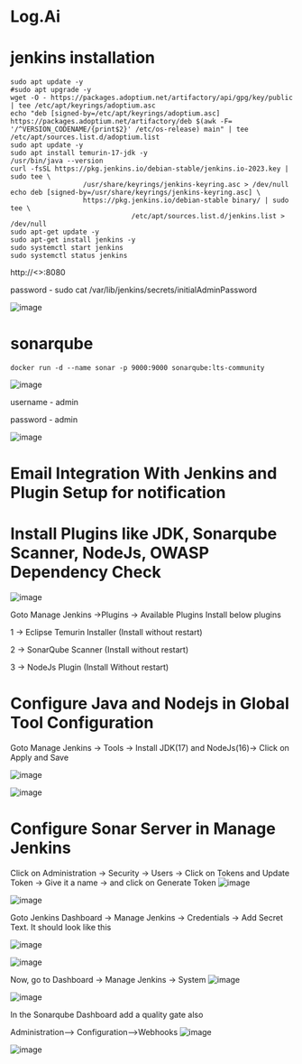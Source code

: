 # Log.Ai

# jenkins installation

```
sudo apt update -y
#sudo apt upgrade -y
wget -O - https://packages.adoptium.net/artifactory/api/gpg/key/public | tee /etc/apt/keyrings/adoptium.asc
echo "deb [signed-by=/etc/apt/keyrings/adoptium.asc] https://packages.adoptium.net/artifactory/deb $(awk -F= '/^VERSION_CODENAME/{print$2}' /etc/os-release) main" | tee /etc/apt/sources.list.d/adoptium.list
sudo apt update -y
sudo apt install temurin-17-jdk -y
/usr/bin/java --version
curl -fsSL https://pkg.jenkins.io/debian-stable/jenkins.io-2023.key | sudo tee \
                  /usr/share/keyrings/jenkins-keyring.asc > /dev/null
echo deb [signed-by=/usr/share/keyrings/jenkins-keyring.asc] \
                  https://pkg.jenkins.io/debian-stable binary/ | sudo tee \
                              /etc/apt/sources.list.d/jenkins.list > /dev/null
sudo apt-get update -y
sudo apt-get install jenkins -y
sudo systemctl start jenkins
sudo systemctl status jenkins
```

http://<>:8080

password -  sudo cat /var/lib/jenkins/secrets/initialAdminPassword

![image](https://github.com/UnpredictablePrashant/Log.Ai/assets/60352729/1465df3b-634e-4395-ab9c-9476b88adaca)


# sonarqube

```
docker run -d --name sonar -p 9000:9000 sonarqube:lts-community
```
![image](https://github.com/UnpredictablePrashant/Log.Ai/assets/60352729/a19e85ed-5f15-4865-b53e-49af75256cdb)

username - admin

password - admin

![image](https://github.com/UnpredictablePrashant/Log.Ai/assets/60352729/24af1c6f-2e52-4d5b-b3a1-8515a260773a)


# Email Integration With Jenkins and Plugin Setup for notification


# Install Plugins like JDK, Sonarqube Scanner, NodeJs, OWASP Dependency Check

![image](https://github.com/UnpredictablePrashant/Log.Ai/assets/60352729/9325a0e3-bc97-491f-af12-3b6ca9fd5e5e)

Goto Manage Jenkins →Plugins → Available Plugins 
Install below plugins

1 → Eclipse Temurin Installer (Install without restart)

2 → SonarQube Scanner (Install without restart)

3 → NodeJs Plugin (Install Without restart)

# Configure Java and Nodejs in Global Tool Configuration

Goto Manage Jenkins → Tools → Install JDK(17) and NodeJs(16)→ Click on Apply and Save

![image](https://github.com/UnpredictablePrashant/Log.Ai/assets/60352729/a27f73fd-127e-4712-9158-c78cb106559b)

![image](https://github.com/UnpredictablePrashant/Log.Ai/assets/60352729/9a83f2ad-7bc4-4587-ace2-5ac7a4201c3f)


# Configure Sonar Server in Manage Jenkins

Click on Administration → Security → Users → Click on Tokens and Update Token → Give it a name → and click on Generate Token
![image](https://github.com/UnpredictablePrashant/Log.Ai/assets/60352729/592bd5da-9e98-48a3-8f0f-be704126eb0c)


![image](https://github.com/UnpredictablePrashant/Log.Ai/assets/60352729/affa5db3-7a2f-4256-9134-4e2ad1e1fb3f)

Goto Jenkins Dashboard → Manage Jenkins → Credentials → Add Secret Text. It should look like this

![image](https://github.com/UnpredictablePrashant/Log.Ai/assets/60352729/9f6fb8fc-c732-4a79-b59d-aa7d685bfa76)


![image](https://github.com/UnpredictablePrashant/Log.Ai/assets/60352729/5654d4ec-eb70-472c-8099-e9ff97267e0c)

Now, go to Dashboard → Manage Jenkins → System 
![image](https://github.com/UnpredictablePrashant/Log.Ai/assets/60352729/4fbd1509-2824-4161-a293-292798faa681)



![image](https://github.com/UnpredictablePrashant/Log.Ai/assets/60352729/38b811ad-9d66-4577-af7d-1a7e7691c612)

In the Sonarqube Dashboard add a quality gate also

Administration--> Configuration-->Webhooks
![image](https://github.com/UnpredictablePrashant/Log.Ai/assets/60352729/9946104b-ecce-41df-a95d-41c0d5e91219)


![image](https://github.com/UnpredictablePrashant/Log.Ai/assets/60352729/0e6373fd-3c9d-482f-9b17-bf3a2923886e)





